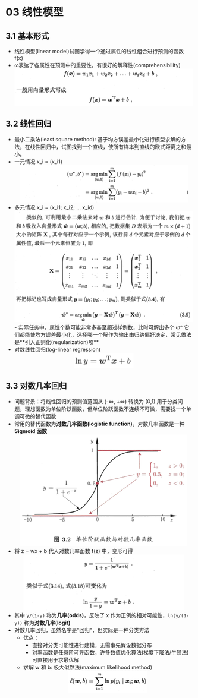 # 03 线性模型

## 3.1 基本形式

- 线性模型(linear model)试图学得一个通过属性的线性组合进行预测的函数 f(x)
- ω表达了各属性在预测中的重要性，有很好的解释性(comprehensibility)
  <div align="center"><img src="./_images/3.1.0-1.png" height="100px" /></div>

## 3.2 线性回归

- 最小二乘法(least square method): 基于均方误差最小化进行模型求解的方法，在线性回归中，试图找到一个直线，使所有样本到直线的欧式距离之和最小。
- 一元情况 x_i = (x_i1)
  <div align="center"><img src="./_images/3.2.0-1.png" height="100px" /></div>
- 多元情况 x_i = (x_i1; x_i2; ... x_id)
  <div align="center"><img src="./_images/3.2.0-2.png" height="300px" /></div>
    - 实际任务中，属性个数可能非常多甚至超过样例数，此时可解出多个 ω^ 它们都能使均方误差最小化，选择哪一个解作为输出由归纳偏好决定，常见做法是**引入正则化(regularization)项**
- 对数线性回归(log-linear regression)
  <div align="center"><img src="./_images/3.2.0-3.png" height="40px" /></div>

## 3.3 对数几率回归

- 问题背景：将线性回归的预测值范围从 (-∞, +∞) 转换为 (0,1) 用于分类问题，理想函数为单位阶跃函数，但单位阶跃函数不连续不可微，需要找一个单调可微的替代函数
- 常用的替代函数为**对数几率函数(logistic function)**，对数几率函数是一种 **Sigmoid 函数**
  <div align="center"><img src="./_images/3.3.0-1.png" height="300px" /></div>
- 将 z = wx + b 代入对数几率函数 f(z) 中，变形可得
  <div align="center"><img src="./_images/3.3.0-2.png" height="150px" /></div>
- 其中 `y/(1-y)` 称为**几率(odds)**，反映了 x 作为正例的相对可能性，`ln(y/(1-y))` 称为**对数几率(logit)**
- 对数几率回归，虽然名字是"回归"，但实际是一种分类方法
    - 优点：
        - 直接对分类可能性进行建模，无需事先假设数据分布
        - 对率函数是任意阶可导函数，许多数值优化算法(梯度下降法/牛顿法)可直接用于求最优解
    - 求解 w 和 b: 极大似然法(maximum likelihood method)
      <div align="center"><img src="./_images/3.3.0-3.png" height="60px" /></div>
